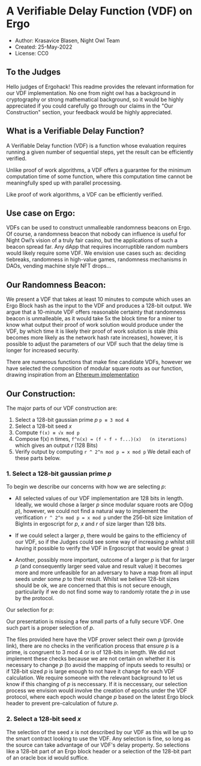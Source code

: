 # A Verifiable Delay Function (VDF) on Ergo
* Author: Krasavice Blasen, Night Owl Team
* Created: 25-May-2022
* License: CC0

## To the Judges
Hello judges of Ergohack! This readme provides the relevant information for our VDF implementation. No one from night owl has a background in cryptography or strong mathematical background, so it would be highly appreciated if you could carefully go through our claims in the "Our Construction" section, your feedback would be highly appreciated. 

## What is a Verifiable Delay Function?
A Verifiable Delay function (VDF) is a function whose evaluation requires running a given number of sequential steps, yet the result can be efficiently verified. 

Unlike proof of work algorithms, a VDF offers a guarantee for the minimum computation time of some function, where this computation time cannot be meaningfully sped up with parallel processing. 

Like proof of work algorithms, a VDF can be efficiently verified. 
##  Use case on Ergo:
VDFs can be used to construct unmalleable randomness beacons on Ergo. Of course, a randomness beacon that nobody can influence is useful for Night Owl’s vision of a truly fair casino, but the applications of such a beacon spread far. Any dApp that requires incorruptible random numbers would likely require some VDF. We envision use cases such as: deciding tiebreaks, randomness in high-value games, randomness mechanisms in DAOs, vending machine style NFT drops…
## Our Randomness Beacon:
We present a VDF that takes at least 10 minutes to compute which uses an Ergo Block hash as the input to the VDF and produces a 128-bit output. We argue that a 10-minute VDF offers reasonable certainty that randomness beacon is unmalleable, as it would take 5x the block time for a miner to know what output their proof of work solution would produce under the VDF, by which time it is likely their proof of work solution is stale (this becomes more likely as the network hash rate increases), however, it is possible to adjust the parameters of our VDF such that the delay time is longer for increased security.

There are numerous functions that make fine candidate VDFs, however we have selected the composition of modular square roots as our function, drawing inspiration from an [Ethereum implementation](https://jbonneau.com/doc/BGB17-IEEESB-proof_of_delay_ethereum.pdf)
## Our Construction:
The major parts of our VDF construction are:
1.	Select a 128-bit gaussian prime _p_ `p ≡ 3 mod 4`
2.	Select a 128-bit seed _x_
3.	Compute `f(x) ≡ √x mod p`
4.	Compose f(x) n times, `f^n(x) = (f ∘ f ∘ f...)(x)   (n iterations)` which gives an output _r_ (128 Bits)
5.	Verify output by computing `r ^ 2^n mod p = x mod p`
We detail each of these parts below.
### 1. Select a 128-bit gaussian prime _p_
To begin we describe our concerns with how we are selecting _p_:

- All selected values of our VDF implementation are 128 bits in length. Ideally, we would chose a larger _p_ since modular square roots are O(log _p_), however, we could not find a natural way to implement the verification `r ^ 2^n mod p = x mod p` under the 256-bit size limitation of BigInts in ergoscript for _p_, _x_ and _r_ of size larger than 128 bits.

- If we could select a larger _p_, there would be gains to the efficiency of our VDF, so if the Judges could see some way of increasing _p_ whilst still having it possible to verify the VDF in Ergoscript that would be great :)

- Another, possibly more important, outcome of a larger _p_ is that for larger _p_ (and consequently larger seed value and result value) it becomes more and more unfeasible for an adversary to have a map from all input seeds under some _p_ to their result. Whilst we believe 128-bit sizes should be ok, we are concerned that this is not secure enough, particularily if we do not find some way to randomly rotate the _p_ in use by the protocol.

Our selection for _p_:

Our presentation is missing a few small parts of a fully secure VDF. One such part is a proper selection of _p_.

The files provided here have the VDF prover select their own _p_ (provide link), there are no checks in the verification process that ensure _p_ is a prime, is congruent to 3 mod 4 or is of 128-bits in length. We did not implement these checks because we are not certain on whether it is necessary to change _p_ (to avoid the mapping of inputs seeds to results) or if 128-bit sized _p_ is large enough to not have it change for each VDF calculation. We require someone with the relevant background to let us know if this changing of _p_ is neccessary. If it is neccessary, our selection process we envision would involve the creation of epochs under the VDF protocol, where each epoch would change _p_ based on the latest Ergo block header to prevent pre-calculation of future _p_.

### 2.	Select a 128-bit seed _x_
The selection of the seed _x_ is not described by our VDF as this will be up to the smart contract looking to use the VDF. Any selection is fine, so long as the source can take advantage of our VDF's delay property. So selections like a 128-bit part of an Ergo block header or a selection of the 128-bit part of an oracle box id would suffice.





